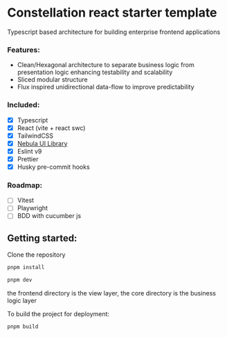 # Constellation react starter template

Typescript based architecture for building enterprise frontend applications

### Features:

- Clean/Hexagonal architecture to separate business logic from presentation logic enhancing testability and scalability
- Sliced modular structure
- Flux inspired unidirectional data-flow to improve predictability

### Included:

- [x] Typescript
- [x] React (vite + react swc)
- [x] TailwindCSS
- [x] [Nebula UI Library](https://nebula.irongalaxy.space/)
- [x] Eslint v9
- [x] Prettier
- [x] Husky pre-commit hooks

### Roadmap:

- [ ] Vitest
- [ ] Playwright
- [ ] BDD with cucumber js

## Getting started:

Clone the repository

```bash
pnpm install
```

```bash
pnpm dev
```

the frontend directory is the view layer, the core directory is the business logic layer

To build the project for deployment:

```bash
pnpm build
```
